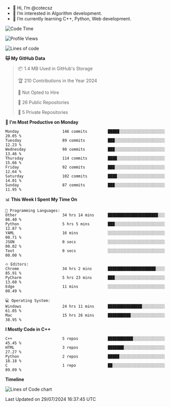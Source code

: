 - 👋 Hi, I’m @cotecsz
- 👀 I’m interested in Algorithm development.
- 🌱 I’m currently learning C++, Python, Web development.

<!---
cotecsz/cotecsz is a ✨ special ✨ repository because its `README.md` (this file) appears on your GitHub profile.
You can click the Preview link to take a look at your changes.
--->

<!--START_SECTION:waka-->
![Code Time](http://img.shields.io/badge/Code%20Time-1%2C469%20hrs%2052%20mins-blue)

![Profile Views](http://img.shields.io/badge/Profile%20Views-0-blue)

![Lines of code](https://img.shields.io/badge/From%20Hello%20World%20I%27ve%20Written-1.2%20million%20lines%20of%20code-blue)

**🐱 My GitHub Data** 

> 📦 1.4 MB Used in GitHub's Storage 
 > 
> 🏆 210 Contributions in the Year 2024
 > 
> 🚫 Not Opted to Hire
 > 
> 📜 26 Public Repositories 
 > 
> 🔑 5 Private Repositories 
 > 
📅 **I'm Most Productive on Monday** 

```text
Monday                   146 commits         █████░░░░░░░░░░░░░░░░░░░░   20.05 % 
Tuesday                  89 commits          ███░░░░░░░░░░░░░░░░░░░░░░   12.23 % 
Wednesday                98 commits          ███░░░░░░░░░░░░░░░░░░░░░░   13.46 % 
Thursday                 114 commits         ████░░░░░░░░░░░░░░░░░░░░░   15.66 % 
Friday                   92 commits          ███░░░░░░░░░░░░░░░░░░░░░░   12.64 % 
Saturday                 102 commits         ████░░░░░░░░░░░░░░░░░░░░░   14.01 % 
Sunday                   87 commits          ███░░░░░░░░░░░░░░░░░░░░░░   11.95 % 
```


📊 **This Week I Spent My Time On** 

```text
💬 Programming Languages: 
Other                    34 hrs 14 mins      ██████████████████████░░░   86.40 % 
Python                   5 hrs 5 mins        ███░░░░░░░░░░░░░░░░░░░░░░   12.87 % 
YAML                     16 mins             ░░░░░░░░░░░░░░░░░░░░░░░░░   00.71 % 
JSON                     0 secs              ░░░░░░░░░░░░░░░░░░░░░░░░░   00.02 % 
Text                     0 secs              ░░░░░░░░░░░░░░░░░░░░░░░░░   00.00 % 

🔥 Editors: 
Chrome                   34 hrs 2 mins       █████████████████████░░░░   85.91 % 
PyCharm                  5 hrs 23 mins       ███░░░░░░░░░░░░░░░░░░░░░░   13.60 % 
Edge                     11 mins             ░░░░░░░░░░░░░░░░░░░░░░░░░   00.49 % 

💻 Operating System: 
Windows                  24 hrs 11 mins      ███████████████░░░░░░░░░░   61.05 % 
Mac                      15 hrs 26 mins      ██████████░░░░░░░░░░░░░░░   38.95 % 
```

**I Mostly Code in C++** 

```text
C++                      5 repos             ███████████░░░░░░░░░░░░░░   45.45 % 
HTML                     3 repos             ███████░░░░░░░░░░░░░░░░░░   27.27 % 
Python                   2 repos             █████░░░░░░░░░░░░░░░░░░░░   18.18 % 
C                        1 repo              ██░░░░░░░░░░░░░░░░░░░░░░░   09.09 % 
```



**Timeline**

![Lines of Code chart](https://raw.githubusercontent.com/cotecsz/cotecsz/master/assets/bar_graph.png)


 Last Updated on 29/07/2024 16:37:45 UTC
<!--END_SECTION:waka-->
